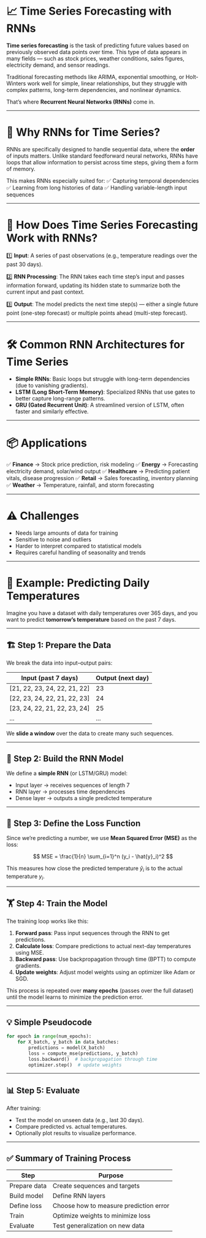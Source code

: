 # 📈 **Time Series Forecasting with RNNs**

**Time series forecasting** is the task of predicting future values based on previously observed data points over time. This type of data appears in many fields — such as stock prices, weather conditions, sales figures, electricity demand, and sensor readings.

Traditional forecasting methods like ARIMA, exponential smoothing, or Holt-Winters work well for simple, linear relationships, but they struggle with complex patterns, long-term dependencies, and nonlinear dynamics.

That’s where **Recurrent Neural Networks (RNNs)** come in.

---

# 🧠 **Why RNNs for Time Series?**

RNNs are specifically designed to handle sequential data, where the **order** of inputs matters. Unlike standard feedforward neural networks, RNNs have loops that allow information to persist across time steps, giving them a form of memory.

This makes RNNs especially suited for:
✅ Capturing temporal dependencies
✅ Learning from long histories of data
✅ Handling variable-length input sequences

---

# 🔧 **How Does Time Series Forecasting Work with RNNs?**

1️⃣ **Input**: A series of past observations (e.g., temperature readings over the past 30 days).

2️⃣ **RNN Processing**: The RNN takes each time step’s input and passes information forward, updating its hidden state to summarize both the current input and past context.

3️⃣ **Output**: The model predicts the next time step(s) — either a single future point (one-step forecast) or multiple points ahead (multi-step forecast).

---

# 🛠 **Common RNN Architectures for Time Series**

* **Simple RNNs**: Basic loops but struggle with long-term dependencies (due to vanishing gradients).
* **LSTM (Long Short-Term Memory)**: Specialized RNNs that use gates to better capture long-range patterns.
* **GRU (Gated Recurrent Unit)**: A streamlined version of LSTM, often faster and similarly effective.

---

# 📦 **Applications**

✅ **Finance** → Stock price prediction, risk modeling
✅ **Energy** → Forecasting electricity demand, solar/wind output
✅ **Healthcare** → Predicting patient vitals, disease progression
✅ **Retail** → Sales forecasting, inventory planning
✅ **Weather** → Temperature, rainfall, and storm forecasting

---

# ⚠️ **Challenges**

* Needs large amounts of data for training
* Sensitive to noise and outliers
* Harder to interpret compared to statistical models
* Requires careful handling of seasonality and trends

---

# 🌟 **Example: Predicting Daily Temperatures**

Imagine you have a dataset with daily temperatures over 365 days, and you want to predict **tomorrow’s temperature** based on the past 7 days.

---

## 🏗 **Step 1: Prepare the Data**

We break the data into input–output pairs:

| Input (past 7 days)           | Output (next day) |
| ----------------------------- | ----------------- |
| \[21, 22, 23, 24, 22, 21, 22] | 23                |
| \[22, 23, 24, 22, 21, 22, 23] | 24                |
| \[23, 24, 22, 21, 22, 23, 24] | 25                |
| ...                           | ...               |

We **slide a window** over the data to create many such sequences.

---

## 🏃 **Step 2: Build the RNN Model**

We define a **simple RNN** (or LSTM/GRU) model:

* Input layer → receives sequences of length 7
* RNN layer → processes time dependencies
* Dense layer → outputs a single predicted temperature

---

## 🔧 **Step 3: Define the Loss Function**

Since we’re predicting a number, we use **Mean Squared Error (MSE)** as the loss:

$$
MSE = \frac{1}{n} \sum_{i=1}^n (y_i - \hat{y}_i)^2
$$

This measures how close the predicted temperature $\hat{y}_i$ is to the actual temperature $y_i$.

---

## 🏋️ **Step 4: Train the Model**

The training loop works like this:

1. **Forward pass**: Pass input sequences through the RNN to get predictions.
2. **Calculate loss**: Compare predictions to actual next-day temperatures using MSE.
3. **Backward pass**: Use backpropagation through time (BPTT) to compute gradients.
4. **Update weights**: Adjust model weights using an optimizer like Adam or SGD.

This process is repeated over **many epochs** (passes over the full dataset) until the model learns to minimize the prediction error.

---

## 💡 **Simple Pseudocode**

```python
for epoch in range(num_epochs):
    for X_batch, y_batch in data_batches:
        predictions = model(X_batch)
        loss = compute_mse(predictions, y_batch)
        loss.backward()  # backpropagation through time
        optimizer.step()  # update weights
```

---

## 📊 **Step 5: Evaluate**

After training:

* Test the model on unseen data (e.g., last 30 days).
* Compare predicted vs. actual temperatures.
* Optionally plot results to visualize performance.

---

## ✅ **Summary of Training Process**

| Step         | Purpose                                |
| ------------ | -------------------------------------- |
| Prepare data | Create sequences and targets           |
| Build model  | Define RNN layers                      |
| Define loss  | Choose how to measure prediction error |
| Train        | Optimize weights to minimize loss      |
| Evaluate     | Test generalization on new data        |
